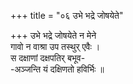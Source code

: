 +++
title = "०६ उभे भद्रे जोषयेते"

+++
उभे भद्रे जोषयेते न मेने  
गावो न वाश्रा उप तस्थुर् एवैः ।  
स दक्षाणां दक्षपतिर् बभूव-  
-अञ्जन्ति यं दक्षिणतो हविर्भिः ॥